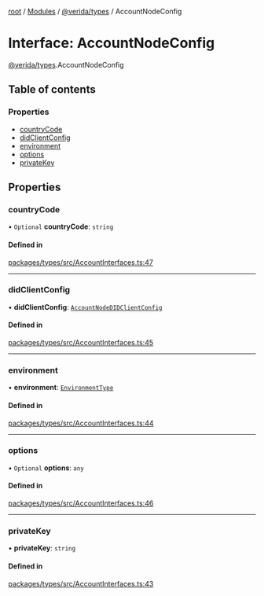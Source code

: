 [root](../README.md) / [Modules](../modules.md) / [@verida/types](../modules/verida_types.md) / AccountNodeConfig

# Interface: AccountNodeConfig

[@verida/types](../modules/verida_types.md).AccountNodeConfig

## Table of contents

### Properties

- [countryCode](verida_types.AccountNodeConfig.md#countrycode)
- [didClientConfig](verida_types.AccountNodeConfig.md#didclientconfig)
- [environment](verida_types.AccountNodeConfig.md#environment)
- [options](verida_types.AccountNodeConfig.md#options)
- [privateKey](verida_types.AccountNodeConfig.md#privatekey)

## Properties

### countryCode

• `Optional` **countryCode**: `string`

#### Defined in

[packages/types/src/AccountInterfaces.ts:47](https://github.com/verida/verida-js/blob/5040472/packages/types/src/AccountInterfaces.ts#L47)

___

### didClientConfig

• **didClientConfig**: [`AccountNodeDIDClientConfig`](verida_types.AccountNodeDIDClientConfig.md)

#### Defined in

[packages/types/src/AccountInterfaces.ts:45](https://github.com/verida/verida-js/blob/5040472/packages/types/src/AccountInterfaces.ts#L45)

___

### environment

• **environment**: [`EnvironmentType`](../enums/verida_types.EnvironmentType.md)

#### Defined in

[packages/types/src/AccountInterfaces.ts:44](https://github.com/verida/verida-js/blob/5040472/packages/types/src/AccountInterfaces.ts#L44)

___

### options

• `Optional` **options**: `any`

#### Defined in

[packages/types/src/AccountInterfaces.ts:46](https://github.com/verida/verida-js/blob/5040472/packages/types/src/AccountInterfaces.ts#L46)

___

### privateKey

• **privateKey**: `string`

#### Defined in

[packages/types/src/AccountInterfaces.ts:43](https://github.com/verida/verida-js/blob/5040472/packages/types/src/AccountInterfaces.ts#L43)
